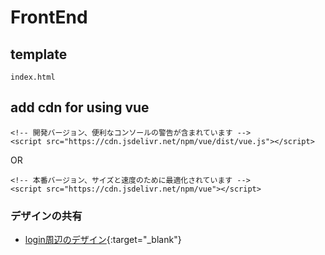 # FrontEnd

## template
`index.html`

## add cdn for using vue

```
<!-- 開発バージョン、便利なコンソールの警告が含まれています -->
<script src="https://cdn.jsdelivr.net/npm/vue/dist/vue.js"></script>
```

OR 

```
<!-- 本番バージョン、サイズと速度のために最適化されています -->
<script src="https://cdn.jsdelivr.net/npm/vue"></script>
```

### デザインの共有
 - [login周辺のデザイン](https://xd.adobe.com/view/4a160027-9c44-434d-5218-15ed75999231-3c27/){:target="_blank"}
